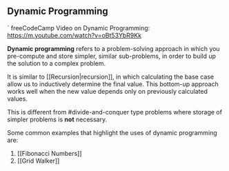 ## Dynamic Programming
`
freeCodeCamp Video on Dynamic Programming:
https://m.youtube.com/watch?v=oBt53YbR9Kk

**Dynamic programming** refers to a problem-solving approach in which you pre-compute and store simpler, similar sub-problems, in order to build up the solution to a complex problem.

It is similar to [[Recursion|recursion]], in which calculating the base case allow us to inductively determine the final value. This bottom-up approach works well when the new value depends only on previously calculated values.

This is different from #divide-and-conquer type problems where storage of simpler problems is **not** necessary.

Some common examples that highlight the uses of dynamic programming are:
1. [[Fibonacci Numbers]]
2. [[Grid Walker]]